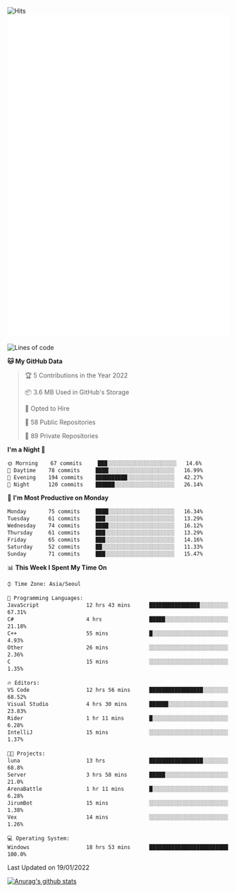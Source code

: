 ![Hits](https://hits.seeyoufarm.com/api/count/incr/badge.svg?url=https%3A%2F%2Fgithub.com%2Fkokose1234&count_bg=%2379C83D&title_bg=%23555555&icon=apple.svg&icon_color=%23E7E7E7&title=hits&edge_flat=false)
<br/>
![Metrics](https://github.com/kokose1234/kokose1234/blob/main/github-metrics.svg)

<!--START_SECTION:waka-->
![Lines of code](https://img.shields.io/badge/From%20Hello%20World%20I%27ve%20Written-8%20Million%20lines%20of%20code-blue)

**🐱 My GitHub Data** 

> 🏆 5 Contributions in the Year 2022
 > 
> 📦 3.6 MB Used in GitHub's Storage 
 > 
> 💼 Opted to Hire
 > 
> 📜 58 Public Repositories 
 > 
> 🔑 89 Private Repositories  
 > 
**I'm a Night 🦉** 

```text
🌞 Morning    67 commits     ███░░░░░░░░░░░░░░░░░░░░░░   14.6% 
🌆 Daytime    78 commits     ████░░░░░░░░░░░░░░░░░░░░░   16.99% 
🌃 Evening    194 commits    ██████████░░░░░░░░░░░░░░░   42.27% 
🌙 Night      120 commits    ██████░░░░░░░░░░░░░░░░░░░   26.14%

```
📅 **I'm Most Productive on Monday** 

```text
Monday       75 commits     ████░░░░░░░░░░░░░░░░░░░░░   16.34% 
Tuesday      61 commits     ███░░░░░░░░░░░░░░░░░░░░░░   13.29% 
Wednesday    74 commits     ████░░░░░░░░░░░░░░░░░░░░░   16.12% 
Thursday     61 commits     ███░░░░░░░░░░░░░░░░░░░░░░   13.29% 
Friday       65 commits     ███░░░░░░░░░░░░░░░░░░░░░░   14.16% 
Saturday     52 commits     ██░░░░░░░░░░░░░░░░░░░░░░░   11.33% 
Sunday       71 commits     ███░░░░░░░░░░░░░░░░░░░░░░   15.47%

```


📊 **This Week I Spent My Time On** 

```text
⌚︎ Time Zone: Asia/Seoul

💬 Programming Languages: 
JavaScript               12 hrs 43 mins      ████████████████░░░░░░░░░   67.31% 
C#                       4 hrs               █████░░░░░░░░░░░░░░░░░░░░   21.18% 
C++                      55 mins             █░░░░░░░░░░░░░░░░░░░░░░░░   4.93% 
Other                    26 mins             ░░░░░░░░░░░░░░░░░░░░░░░░░   2.36% 
C                        15 mins             ░░░░░░░░░░░░░░░░░░░░░░░░░   1.35%

🔥 Editors: 
VS Code                  12 hrs 56 mins      █████████████████░░░░░░░░   68.52% 
Visual Studio            4 hrs 30 mins       ██████░░░░░░░░░░░░░░░░░░░   23.83% 
Rider                    1 hr 11 mins        █░░░░░░░░░░░░░░░░░░░░░░░░   6.28% 
IntelliJ                 15 mins             ░░░░░░░░░░░░░░░░░░░░░░░░░   1.37%

🐱‍💻 Projects: 
luna                     13 hrs              █████████████████░░░░░░░░   68.8% 
Server                   3 hrs 58 mins       █████░░░░░░░░░░░░░░░░░░░░   21.0% 
ArenaBattle              1 hr 11 mins        █░░░░░░░░░░░░░░░░░░░░░░░░   6.28% 
JirumBot                 15 mins             ░░░░░░░░░░░░░░░░░░░░░░░░░   1.38% 
Vex                      14 mins             ░░░░░░░░░░░░░░░░░░░░░░░░░   1.26%

💻 Operating System: 
Windows                  18 hrs 53 mins      █████████████████████████   100.0%

```


 Last Updated on 19/01/2022
<!--END_SECTION:waka-->

[![Anurag's github stats](https://github-readme-stats.vercel.app/api?username=kokose1234&theme=dracula)](https://github.com/anuraghazra/github-readme-stats)



	
